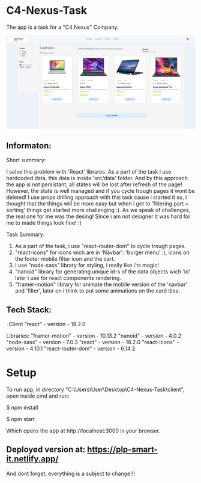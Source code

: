 # C4-Nexus-Task

The app is a task for a "C4 Nexus" Company.

![](/product-listing-page.png)

## Informaton:
Short summary:

I solve this problem with 'React' librares. As a part of the task i use hardcoded data,
this data is inside 'src/data' folder. And by this approach the app is not persistant,
all states will be lost after refresh of the page!
However, the state is well managed and if you cycle trough pages it wont be deleted!
I use props drilling approach with this task cause i started it so, i thought that the things will be more easy
but when i get to 'filtering part + sorting' things get started more challenging :).
As we speak of challenges, the real one for me was the desing! Since i am not designer it was hard for me to
made things look fine! :)

Task Summary:

1. As a part of the task, i use "react-router-dom" to cycle trough pages.
2. "react-icons" for icons wich are in 'Navbar': 'burger menu' :), icons on the footer mobile filter icon
    and the cart.
3. I use "node-sass" library for styling, i really like i'ts magic!
4. "nanoid" library for generating unique id-s of the data objects wich 'id' later i use for react components rendering.
5. "framer-motion" library for animate the mobile version of the 'navbar' and 'filter', later on i think
    to put some animations on the card tiles.

## Tech Stack:
-Client "react" - version - 18.2.0

Libraries:
"framer-motion" - version - 10.13.2
"nanoid" - version - 4.0.2
"node-sass" - version - 7.0.3
"react" - version - 18.2.0
"react-icons" - version - 4.10.1
"react-router-dom" - version - 6.14.2

# Setup

To run app, in directory "C:\Users\User\Desktop\C4-Nexus-Task\client",  open inside cmd and run:

$ npm install

$ npm start

Which opens the app at http://localhost:3000 in your browser.

## Deployed version at: https://plp-smart-it.netlify.app/

And dont forget, everything is a subject to change!!!